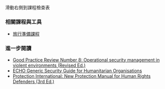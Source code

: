 [Title]: # (現在怎樣?)
[Difficulty]: # (初學者)
[Order]: # (4)

滑動右側到課程檢查表

### 相關課程與工具
* [旅行準備課程](umbrella://lesson/preparation)

### 進一步閱讀

* [Good Practice Review Number 8: Operational security management in violent environments (Revised Ed.)](https://www.odihpn.org/download/gpr_8_revised2pdf)
* [ECHO Generic Security Guide for Humanitarian Organisations](https://www.google.co.uk/url?sa=t&rct=j&q=&esrc=s&source=web&cd=1&cad=rja&uact=8&ved=0CCEQFjAA&url=http%3A%2F%2Fec.europa.eu%2Fecho%2Ffiles%2Fevaluation%2Fwatsan2005%2Fannex_files%2FECHO%2FECHO12%20-%20echo_generic_security_guide_en.doc&ei=kLxAVc6LOILuUP2SgbAE&usg=AFQjCNEXEOcbLeV24f3WolHmDwLq7KJzlQ&sig2=hbnI7wfdrGIHS7mmikBRWA)
* [Protection International: New Protection Manual for Human Rights Defenders (3rd Ed.)](http://protectioninternational.org/publication/new-protection-manual-for-human-rights-defenders-3rd-edition/)
